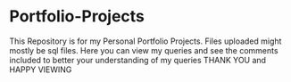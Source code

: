 # Portfolio-Projects
   This Repository is for my Personal Portfolio Projects. Files uploaded might mostly be sql files. Here you can view my queries and see the comments included to better your understanding of my queries
THANK YOU and HAPPY VIEWING
